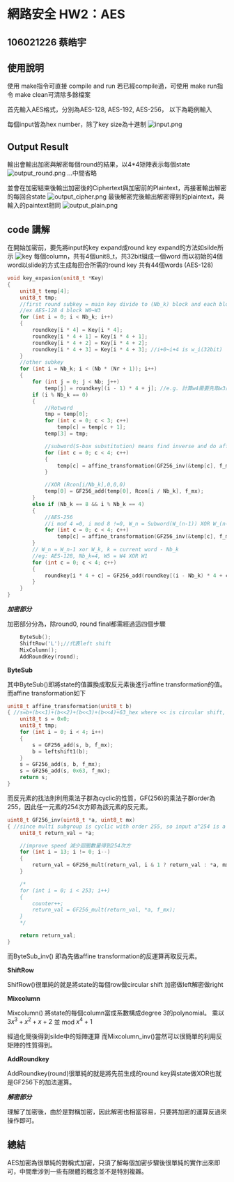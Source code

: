 # 網路安全 HW2：AES

## 106021226 蔡皓宇

## **使用說明**

使用 make指令可直接 compile and run
若已經compile過，可使用 make run指令
make clean可清除多餘檔案

首先輸入AES格式，分別為AES-128, AES-192, AES-256，
以下為範例輸入

每個input皆為hex number，除了key size為十進制
![input.png](image/input.png "this is input")

## **Output Result**
輸出會輸出加密與解密每個round的結果，以4*4矩陣表示每個state
![output_round.png](image/output_round.png "this is demo result")
...中間省略

並會在加密結束後輸出加密後的Ciphertext與加密前的Plaintext，再接著輸出解密的每回合state
![output_cipher.png](image/output_cipher.png "this is cipher")
最後解密完後輸出解密得到的plaintext，與輸入的paintext相同
![output_plain.png](image/output_plain.png "this is plain")
## **code 講解**

在開始加密前，要先將input的key expand成round key
expand的方法如silde所示
![key](image/key_expansion.png "key")
每個column，共有4個unit8_t，共32bit組成一個word
而以初始的4個word以slide的方式生成每回合所需的round key
共有44個words
(AES-128)
```c++
void key_expasion(unit8_t *Key)
{
    unit8_t temp[4];
    unit8_t tmp;
    //first round subkey = main key divide to (Nb_k) block and each block is 32bit.
    //ex AES-128 4 block W0~W3
    for (int i = 0; i < Nb_k; i++)
    {
        roundkey[i * 4] = Key[i * 4];
        roundkey[i * 4 + 1] = Key[i * 4 + 1];
        roundkey[i * 4 + 2] = Key[i * 4 + 2];
        roundkey[i * 4 + 3] = Key[i * 4 + 3]; //i+0~i+4 is w_i(32bit)
    }
    //other subkey
    for (int i = Nb_k; i < (Nb * (Nr + 1)); i++)
    {
        for (int j = 0; j < Nb; j++)
            temp[j] = roundkey[(i - 1) * 4 + j]; //e.g. 計算w4需要先取w3的值做rotword subword xor rocn, w5 = w4 xor w1
        if (i % Nb_k == 0)
        {
            //Rotword
            tmp = temp[0];
            for (int c = 0; c < 3; c++)
                temp[c] = temp[c + 1];
            temp[3] = tmp;

            //subword(S-box substitution) means find inverse and do affine trans
            for (int c = 0; c < 4; c++)
            {
                temp[c] = affine_transformation(GF256_inv(&temp[c], f_mx));
            }

            //XOR (Rcon[i/Nb_k],0,0,0)
            temp[0] = GF256_add(temp[0], Rcon[i / Nb_k], f_mx);
        }
        else if (Nb_k == 8 && i % Nb_k == 4)
        {
            //AES-256
            //i mod 4 =0, i mod 8 !=0, W_n = Subword(W_(n-1)) XOR W_(n-8)
            for (int c = 0; c < 4; c++)
                temp[c] = affine_transformation(GF256_inv(&temp[c], f_mx));
        }
        // W_n = W_n-1 xor W_k, k = current word - Nb_k
        //eg: AES-128, Nb_k=4, W5 = W4 XOR W1
        for (int c = 0; c < 4; c++)
        {
            roundkey[i * 4 + c] = GF256_add(roundkey[(i - Nb_k) * 4 + c], temp[c], f_mx);
        }
    }
}
```
***加密部分***


加密部分分為，除round0, round final都需經過這四個步驟
```c++
    ByteSub();
    ShiftRow('L');//代表left shift
    MixColumn();
    AddRoundKey(round);
```

**ByteSub**

其中ByteSub()即將state的值置換成取反元素後進行affine transformation的值。
而affine transformation如下
```c++
unit8_t affine_transformation(unit8_t b)
{ //s=b+(b<<1)+(b<<2)+(b<<3)+(b<<4)+63_hex where << is circular shift, + is under GF256, b is multi inverse
    unit8_t s = 0x0;
    unit8_t tmp;
    for (int i = 0; i < 4; i++)
    {
        s = GF256_add(s, b, f_mx);
        b = leftshift1(b);
    }
    s = GF256_add(s, b, f_mx);
    s = GF256_add(s, 0x63, f_mx);
    return s;
}
```
而反元素的找法則利用乘法子群為cyclic的性質，GF(256)的乘法子群order為255，因此任一元素的254次方即為該元素的反元素。
```c++
uint8_t GF256_inv(uint8_t *a, uint8_t mx)
{ //since multi subgroup is cyclic with order 255, so input a^254 is a inverse
    unit8_t return_val = *a;

    //improve speed 減少迴圈數量得到254次方
    for (int i = 13; i != 0; i--)
    {
        return_val = GF256_mult(return_val, i & 1 ? return_val : *a, mx);
    }

    /*
    for (int i = 0; i < 253; i++)
    {
        counter++;
        return_val = GF256_mult(return_val, *a, f_mx);
    }
    */

    return return_val;
}
```

而ByteSub_inv() 即為先做affine transformation的反運算再取反元素。

**ShiftRow**

ShifRow()很單純的就是將state的每個row做circular shift
加密做left解密做right

**Mixcolumn**

Mixcolumn()
將state的每個column當成系數構成degree 3的polynomial。
乘以 $3x^3+x^2+x+2$ 並 mod $x^4+1$

經過化簡後得到silde中的矩陣運算
而Mixcolumn_inv()當然可以很簡單的利用反矩陣的性質得到。

**AddRoundkey**

AddRoundkey(round)很單純的就是將先前生成的round key與state做XOR也就是GF256下的加法運算。

***解密部分***

理解了加密後，由於是對稱加密，因此解密也相當容易，只要將加密的運算反過來操作即可。


## **總結**
AES加密為很單純的對稱式加密，只須了解每個加密步驟後很單純的實作出來即可，中間牽涉到一些有限體的概念並不是特別複雜。